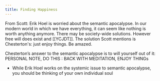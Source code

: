 ```yaml
---
title: Finding Happiness
---
```



From Scott: 
Erik Hoel is worried about the semantic apocalypse. In our modern world in which we have everything, it can seem like nothing is worth anything anymore. There may be society-wide solutions. However free will does exist and [[YCJDT]]. The solution Scott mentions is Chesterton's: just enjoy things. Be amazed.



Chesterton’s answer to the semantic apocalypse is to will yourself out of it: PERSONAL NOTE, DO THIS : BACK WITH MEDITATION, ENJOY THINGs
- While Erik Hoel works on the systemic issue to semantic apocalypse, you should be thinking of your own individual soul